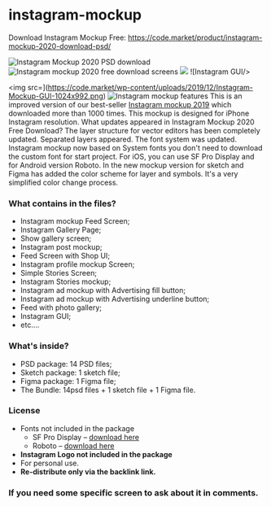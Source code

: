 # instagram-mockup
Download Instagram Mockup Free: https://code.market/product/instagram-mockup-2020-download-psd/

![Instagram Mockup 2020 PSD download](https://code.market/wp-content/uploads/2019/12/Instagram-mockup-1-1024x855.png) ![Instagram mockup 2020 free download screens](https://code.market/wp-content/uploads/2019/12/Instagram-mockup-screens.png) ![](https://code.market/wp-content/uploads/2019/12/instagram-mockup-colors-1024x855.png) ![Instagram GUI/>

<img src=](https://code.market/wp-content/uploads/2019/12/Instagram-Mockup-GUI-1024x992.png) ![Instagram mockup features](https://code.market/wp-content/uploads/2019/12/Instagram-mockup-features-1024x708.png) This is an improved version of our best-seller [Instagram mockup 2019](https://code.market/product/instagram-mockup-template-2019-psd-free-download/) which downloaded more than 1000 times. This mockup is designed for iPhone Instagram resolution. What updates appeared in Instagram Mockup 2020 Free Download? The layer structure for vector editors has been completely updated. Separated layers appeared. The font system was updated. Instagram mockup now based on System fonts you don't need to download the custom font for start project. For iOS, you can use SF Pro Display and for Android version Roboto. In the new mockup version for sketch and Figma has added the color scheme for layer and symbols. It's a very simplified color change process.

### What contains in the files?

*   Instagram mockup Feed Screen;
*   Instagram Gallery Page;
*   Show gallery screen;
*   Instagram post mockup;
*   Feed Screen with Shop UI;
*   Instagram profile mockup Screen;
*   Simple Stories Screen;
*   Instagram Stories mockup;
*   Instagram ad mockup with Advertising fill button;
*   Instagram ad mockup with Advertising underline button;
*   Feed with photo gallery;
*   Instagram GUI;
*   etc....

### What's inside?

*   PSD package: 14 PSD files;
*   Sketch package: 1 sketch file;
*   Figma package: 1 Figma file;
*   The Bundle: 14psd files + 1 sketch file + 1 Figma file.

### License

*   Fonts not included in the package
    *   SF Pro Display – [download here](https://developer.apple.com/fonts/)
    *   Roboto – [download here](https://fonts.google.com/specimen/Roboto)
*   **Instagram Logo not included in the package**
*   For personal use.
*   **Re-distribute only via the backlink link.**

### If you need some specific screen to ask about it in comments.
